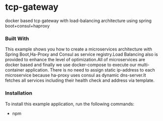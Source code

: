 # tcp-gateway
docker based tcp gateway with load-balancing architecture using spring boot+consul+haproxy


### Built With

This example shows you how to create a microservices architecture with Spring Boot,Ha-Proxy and Consul as service registry.Load Balancing also is provided to enhance the level of optimization.All of microservices are docker based and finally we use docker-compose to execute our multi-container application.
There is no need to assign static ip-address to each microservice because ha-proxy uses consul as dynamic dns-server.It fetches all services including their health check and address via template. 


### Installation

To install this example application, run the following commands:

* npm
  ```sh
  

